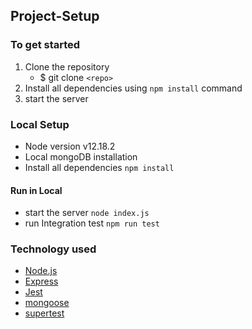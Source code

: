 ## Project-Setup

### To get started
1. Clone the repository  
    - $ git clone  ``<repo>``
2. Install all dependencies using  `npm install` command
3. start the server

### Local Setup
- Node version v12.18.2
- Local mongoDB installation
- Install all dependencies `npm install`

#### Run in Local

- start the server `node index.js`
- run Integration test `npm run test`

### Technology used

- [Node.js](https://nodejs.org/en/) 
- [Express](https://expressjs.com/)
- [Jest](https://jestjs.io/)
- [mongoose](https://mongoosejs.com/)
- [supertest](https://www.npmjs.com/package/supertest)  
